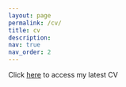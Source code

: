 ```yaml
---
layout: page
permalink: /cv/
title: cv
description: 
nav: true
nav_order: 2
---
```


Click [here](https://drive.google.com/file/d/1ugggB8jIwIoea4ZGJ5c_MwEZMuIP4ypo/view?usp=sharing) to access my latest CV
